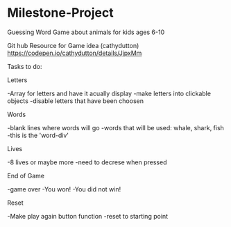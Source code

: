 # Milestone-Project
Guessing Word Game about animals for kids ages 6-10

Git hub Resource for Game idea (cathydutton) https://codepen.io/cathydutton/details/JjpxMm

Tasks to do:

Letters

-Array for letters and have it acually display -make letters into clickable objects -disable letters that have been choosen

Words

-blank lines where words will go -words that will be used: whale, shark, fish -this is the 'word-div'

Lives

-8 lives or maybe more -need to decrese when pressed

End of Game

-game over -You won! -You did not win!

Reset

-Make play again button function -reset to starting point